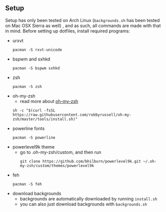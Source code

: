 ## Setup

Setup has only been tested on Arch Linux (``backgrounds.sh`` has been tested on Mac OSX Sierra as well) , and as such, all commands are made with that in mind.
Before setting up dotfiles, install required programs:
* urxvt
  ```
  pacman -S rxvt-unicode
  ```
* bspwm and sxhkd
  ```
  pacman -S bspwm sxhkd
  ```
* zsh
  ```
  pacman -S zsh
  ```
* oh-my-zsh
    * read more about [oh-my-zsh](https://github.com/robbyrussell/oh-my-zsh)
    ```
  sh -c "$(curl -fsSL https://raw.githubusercontent.com/robbyrussell/oh-my-zsh/master/tools/install.sh)"
  ```
* powerline fonts
  ```
  pacman -S powerline
  ```
* powerlevel9k theme
    * go to .oh-my-zsh/custom, and then run
      ```
      git clone https://github.com/bhilburn/powerlevel9k.git ~/.oh-my-zsh/custom/themes/powerlevel9k
      ```
* feh
  ```
  pacman -S feh
  ```
* download backgrounds
	* backgrounds are automatically downloaded by running ``install.sh``
	* you can also just download backgrounds with ``backgrounds.sh``
